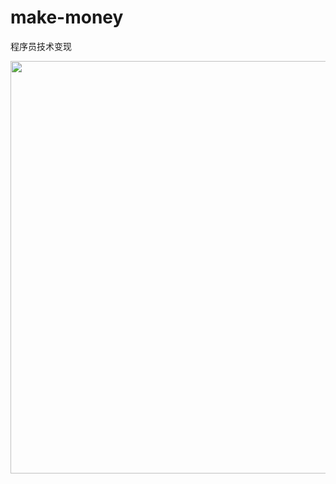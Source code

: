 # make-money
程序员技术变现

[<img src="https://github.com/user-attachments/assets/233a457c-767b-4b7f-86bb-b391f367537b" width="660">](https://activity.huaweicloud.com/discount_area_v5/index.html?fromacct=bc6775c2fd544ce1ae869c1f3349c494&utm_source=aHcwODQzODQyNTg==&utm_medium=cps&utm_campaign=201905)
